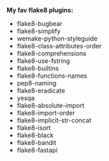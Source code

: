 **My fav flake8 plugins:**

- flake8-bugbear
- flake8-simplify
- wemake-python-styleguide
- flake8-class-attributes-order
- flake8-comprehensions
- flake8-use-fstring
- flake8-builtins
- flake8-functions-names
- pep8-naming
- flake8-eradicate
- yesqa
- flake8-absolute-import
- flake8-import-order
- flake8-implicit-str-concat
- flake8-isort
- flake8-black
- flake8-bandit
- flake8-fastapi
